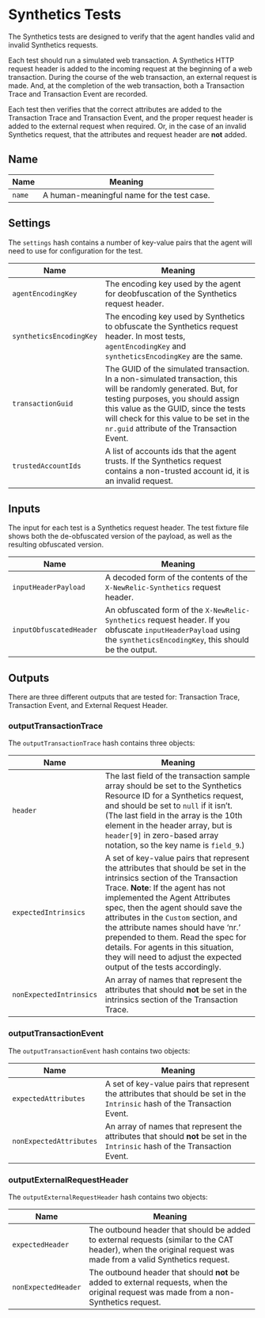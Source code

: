 # Synthetics Tests

The Synthetics tests are designed to verify that the agent handles valid and invalid Synthetics requests.

Each test should run a simulated web transaction. A Synthetics HTTP request header is added to the incoming request at the beginning of a web transaction. During the course of the web transaction, an external request is made. And, at the completion of the web transaction, both a Transaction Trace and Transaction Event are recorded.

Each test then verifies that the correct attributes are added to the Transaction Trace and Transaction Event, and the proper request header is added to the external request when required. Or, in the case of an invalid Synthetics request, that the attributes and request header are **not** added.

## Name

<table><thead><tr class="header"><th>Name</th><th>Meaning</th></tr></thead><tbody><tr class="odd"><td><code>name</code></td><td>A human-meaningful name for the test case.</td></tr></tbody></table>

## Settings

The `settings` hash contains a number of key-value pairs that the agent will need to use for configuration for the test.

<table style="width:99%;"><colgroup><col style="width: 7%" /><col style="width: 92%" /></colgroup><thead><tr class="header"><th>Name</th><th>Meaning</th></tr></thead><tbody><tr class="odd"><td><code>agentEncodingKey</code></td><td>The encoding key used by the agent for deobfuscation of the Synthetics request header.</td></tr><tr class="even"><td><code>syntheticsEncodingKey</code></td><td>The encoding key used by Synthetics to obfuscate the Synthetics request header. In most tests, <code>agentEncodingKey</code> and <code>syntheticsEncodingKey</code> are the same.</td></tr><tr class="odd"><td><code>transactionGuid</code></td><td>The GUID of the simulated transaction. In a non-simulated transaction, this will be randomly generated. But, for testing purposes, you should assign this value as the GUID, since the tests will check for this value to be set in the <code>nr.guid</code> attribute of the Transaction Event.</td></tr><tr class="even"><td><code>trustedAccountIds</code></td><td>A list of accounts ids that the agent trusts. If the Synthetics request contains a non-trusted account id, it is an invalid request.</td></tr></tbody></table>

## Inputs

The input for each test is a Synthetics request header. The test fixture file shows both the de-obfuscated version of the payload, as well as the resulting obfuscated version.

<table style="width:99%;"><colgroup><col style="width: 12%" /><col style="width: 87%" /></colgroup><thead><tr class="header"><th>Name</th><th>Meaning</th></tr></thead><tbody><tr class="odd"><td><code>inputHeaderPayload</code></td><td>A decoded form of the contents of the <code>X-NewRelic-Synthetics</code> request header.</td></tr><tr class="even"><td><code>inputObfuscatedHeader</code></td><td>An obfuscated form of the <code>X-NewRelic-Synthetics</code> request header. If you obfuscate <code>inputHeaderPayload</code> using the <code>syntheticsEncodingKey</code>, this should be the output.</td></tr></tbody></table>

## Outputs

There are three different outputs that are tested for: Transaction Trace, Transaction Event, and External Request Header.

### outputTransactionTrace

The `outputTransactionTrace` hash contains three objects:

<table style="width:99%;"><colgroup><col style="width: 4%" /><col style="width: 95%" /></colgroup><thead><tr class="header"><th>Name</th><th>Meaning</th></tr></thead><tbody><tr class="odd"><td><code>header</code></td><td>The last field of the transaction sample array should be set to the Synthetics Resource ID for a Synthetics request, and should be set to <code>null</code> if it isn’t. (The last field in the array is the 10th element in the header array, but is <code>header[9]</code> in zero-based array notation, so the key name is <code>field_9</code>.)</td></tr><tr class="even"><td><code>expectedIntrinsics</code></td><td>A set of key-value pairs that represent the attributes that should be set in the intrinsics section of the Transaction Trace. <strong>Note</strong>: If the agent has not implemented the Agent Attributes spec, then the agent should save the attributes in the <code>Custom</code> section, and the attribute names should have ‘nr.’ prepended to them. Read the spec for details. For agents in this situation, they will need to adjust the expected output of the tests accordingly.</td></tr><tr class="odd"><td><code>nonExpectedIntrinsics</code></td><td>An array of names that represent the attributes that should <strong>not</strong> be set in the intrinsics section of the Transaction Trace.</td></tr></tbody></table>

### outputTransactionEvent

The `outputTransactionEvent` hash contains two objects:

<table style="width:99%;"><colgroup><col style="width: 15%" /><col style="width: 84%" /></colgroup><thead><tr class="header"><th>Name</th><th>Meaning</th></tr></thead><tbody><tr class="odd"><td><code>expectedAttributes</code></td><td>A set of key-value pairs that represent the attributes that should be set in the <code>Intrinsic</code> hash of the Transaction Event.</td></tr><tr class="even"><td><code>nonExpectedAttributes</code></td><td>An array of names that represent the attributes that should <strong>not</strong> be set in the <code>Intrinsic</code> hash of the Transaction Event.</td></tr></tbody></table>

### outputExternalRequestHeader

The `outputExternalRequestHeader` hash contains two objects:

<table style="width:99%;"><colgroup><col style="width: 10%" /><col style="width: 89%" /></colgroup><thead><tr class="header"><th>Name</th><th>Meaning</th></tr></thead><tbody><tr class="odd"><td><code>expectedHeader</code></td><td>The outbound header that should be added to external requests (similar to the CAT header), when the original request was made from a valid Synthetics request.</td></tr><tr class="even"><td><code>nonExpectedHeader</code></td><td>The outbound header that should <strong>not</strong> be added to external requests, when the original request was made from a non-Synthetics request.</td></tr></tbody></table>
